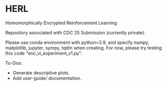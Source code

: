 # HERL
Homomorphically Encrypted Reinforcement Learning

Repository associated with CDC 25 Submission (currently private).


Please use conda environment with python=3.9, and specify numpy, matplotlib, jupyter, sympy, tqdm when creating.
For now, please try testing this code "enc_vi_experiment_v1.py".

To-Dos:

  * Generate descriptive plots.
  * Add user-guide/ documentation.
